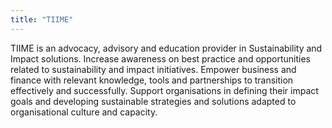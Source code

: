 ```yaml
---
title: "TIIME"
---
```


TIIME is an advocacy, advisory and education provider in Sustainability and Impact solutions. Increase awareness on best practice and opportunities related to sustainability and impact initiatives. Empower business and finance with relevant knowledge, tools and partnerships to transition effectively and successfully. Support organisations in defining their impact goals and developing sustainable strategies and solutions adapted to organisational culture and capacity.

